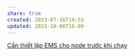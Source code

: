 ```yaml
---
share: true
created: 2023-07-16T19:53
updated: 2023-10-06T16:09
---
```

[Cần thiết lập EMS cho node trước khi chạy](./C%E1%BA%A7n%20thi%E1%BA%BFt%20l%E1%BA%ADp%20EMS%20cho%20node%20tr%C6%B0%E1%BB%9Bc%20khi%20ch%E1%BA%A1y.md) 
